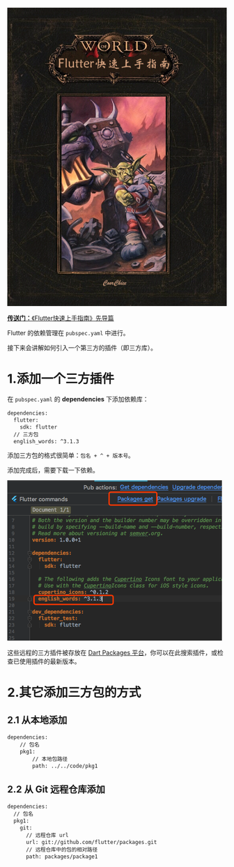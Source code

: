 [![](https://raw.githubusercontent.com/chenBingX/img/master/Flutter/Flutter快速上手指南封面2.JPG)](https://juejin.im/post/5c8f8e62e51d456a0f23d0fe)

[**传送门：**《Flutter快速上手指南》先导篇](https://juejin.im/post/5c8f8e62e51d456a0f23d0fe)

Flutter 的依赖管理在 `pubspec.yaml` 中进行。

接下来会讲解如何引入一个第三方的插件（即三方库）。

# 1.添加一个三方插件

在 `pubspec.yaml` 的 **dependencies** 下添加依赖库：  

```
dependencies:
  flutter:
    sdk: flutter
  // 三方包
  english_words: ^3.1.3
```

添加三方包的格式很简单：`包名 + ^ + 版本号`。  

添加完成后，需要下载一下依赖。  

![](https://raw.githubusercontent.com/chenBingX/img/master/Flutter/package_get.png)

这些远程的三方插件被存放在 [Dart Packages 平台](https://pub.dartlang.org/)，你可以在此搜索插件，或检查已使用插件的最新版本。

# 2.其它添加三方包的方式

## 2.1 从本地添加

```
dependencies:
    // 包名
    pkg1:
        // 本地包路径
        path: ../../code/pkg1
```

## 2.2 从 Git 远程仓库添加

```
dependencies:
  // 包名
  pkg1:
    git:
      // 远程仓库 url
      url: git://github.com/flutter/packages.git
      // 远程仓库中的包的相对路径
      path: packages/package1
```
